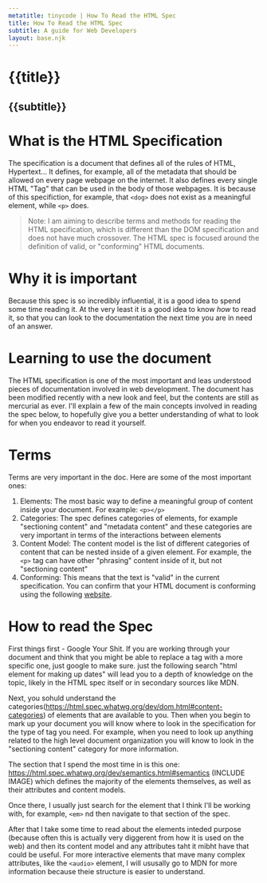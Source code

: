 ```yaml
---
metatitle: tinycode | How To Read the HTML Spec
title: How To Read the HTML Spec
subtitle: A guide for Web Developers
layout: base.njk
---
```


# {{title}}
## {{subtitle}}

# What is the HTML Specification
The specification is a document that defines all of the rules of HTML, Hypertext... It defines, for example, all of the metadata that should be allowed on every page webpage on the internet. It also defines every single HTML "Tag" that can be used in the body of those webpages. It is because of this specifiction, for example, that `<dog>` does not exist as a meaningful element, while `<p>` does.

> Note: I am aiming to describe terms and methods for reading the HTML specification, which is different than the DOM specification and does not have much crossover. The HTML spec is focused around the definition of valid, or "conforming" HTML documents.

# Why it is important
Because this spec is so incredibly influential, it is a good idea to spend some time reading it. At the very least it is a good idea to know *how* to read it, so that you can look to the documentation the next time you are in need of an answer.

# Learning to use the document
The HTML specification is one of the most important and leas understood pieces of documentation involved in web development. The document has been modified recently with a new look and feel, but the contents are still as mercurial as ever. I'll explain a few of the main concepts involved in reading the spec below, to hopefully give you a better understanding of what to look for when you endeavor to read it yourself.

# Terms
Terms are very important in the doc. Here are some of the most important ones:

1. Elements: The most basic way to define a meaningful group of content inside your document. For example: `<p></p>` 
2. Categories: The spec defines categories of elements, for example "sectioning content" and "metadata content" and these categories are very important in terms of the interactions between elements
3. Content Model: The content model is the list of different categories of content that can be nested inside of a given element. For example, the `<p>` tag can have other "phrasing" content inside of it, but not "sectioning content"
4. Conforming: This means that the text is "valid" in the current specification. You can confirm that your HTML document is conforming using the following [website](https://validator.w3.org/).

# How to read the Spec
First things first - Google Your Shit. If you are working through your document and think that you might be able to replace a tag with a more specific one, just google to make sure. just the following search "html element for making up dates" will lead you to a depth of knowledge on the topic, likely in the HTML spec itself or in secondary sources like MDN.

Next, you sohuld understand the categories(https://html.spec.whatwg.org/dev/dom.html#content-categories) of elements that are available to you. Then when you begin to mark up your document you will know where to look in the specification for the type of tag you need. For example, when you need to look up anything related to the high level document organization you will know to look in the "sectioning content" category for more information.

The section that I spend the most time in is this one: https://html.spec.whatwg.org/dev/semantics.html#semantics (INCLUDE IMAGE) which defines the majority of the elements themselves, as well as their attributes and content models.

Once there, I usually just search for the element that I think I'll be working with, for example, `<em>` nd then navigate to that section of the spec. 

After that I take some time to read about the elements inteded purpose (because often this is actually very diggerent from how it is used on the web) and then its content model and any attributes taht it mibht have that could be useful. For more interactive elements that mave many complex attributes, like the `<audio>` element, I will ususally go to MDN for more information because theie structure is easier to understand.
